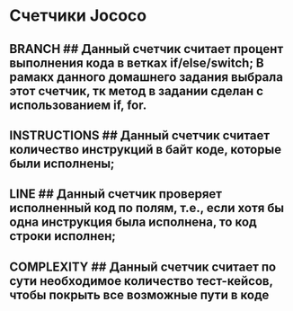 
 # Cчетчики Jococo # 
 ## BRANCH ## Данный счетчик считает процент выполнения кода в ветках if/else/switch; В рамакх данного домашнего задания выбрала этот счетчик, тк метод в задании сделан с использованием if, for.
 ## INSTRUCTIONS ##  Данный счетчик считает количество инструкций в байт коде, которые были исполнены;
 ## LINE  ## Данный счетчик проверяет исполненный код по полям, т.е., если хотя бы одна инструкция была исполнена, то код строки исполнен;
 ## COMPLEXITY  ## Данный счетчик считает по сути необходимое количество тест-кейсов, чтобы покрыть все возможные пути в коде